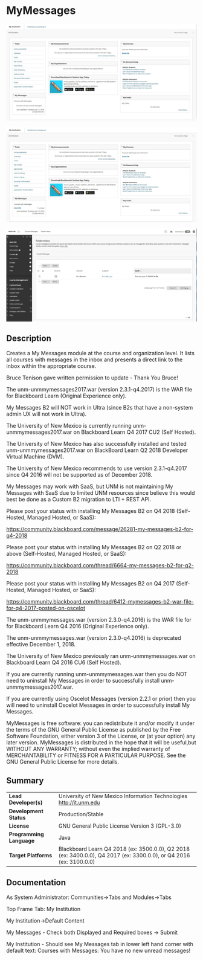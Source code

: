 # MyMessages
![Alt text](MyMessages_NoMessages.png?raw=true "Screen Shot of My Messages Module with No (Course) Messages")

![Alt text](MyMessages_OneMessage.png?raw=true "Screen Shot of My Messages Module with One (Course) Message")

![Alt text](MyMessages_OneMessage_AfterLinkClick.png?raw=true "Screen Shot with One (Course) Message after clicking link")

## Description
Creates a My Messages module at the course and organization level. It lists all courses with messages in the inbox and presents a direct link to the inbox within the appropriate course.

Bruce Tenison gave written permission to update - Thank You Bruce!

The unm-unmmymessages2017.war (version 2.3.1-q4.2017) is the WAR file for Blackboard Learn (Original Experience only).

My Messages B2 will NOT work in Ultra (since B2s that have a non-system admin UX will not work in Ultra).

The University of New Mexico is currently running unm-unmmymessages2017.war on Blackboard Learn Q4 2017 CU2 (Self Hosted).  

The University of New Mexico has also successfully installed and tested unm-unmmymessages2017.war on BlackBoard Learn Q2 2018 Developer Virtual Machine (DVM).

The University of New Mexico recommends to use version 2.3.1-q4.2017 since Q4 2016 will not be supported as of December 2018.

My Messages may work with SaaS, but UNM is not maintaining My Messages with SaaS due to limited UNM resources since believe this would best be done as a Custom B2 migration to LTI + REST API.

Please post your status with installing My Messages B2 on Q4 2018 (Self-Hosted, Managed Hosted, or SaaS):

https://community.blackboard.com/message/26281-my-messages-b2-for-q4-2018

Please post your status with installing My Messages B2 on Q2 2018 or above (Self-Hosted, Managed Hosted, or SaaS):

https://community.blackboard.com/thread/6664-my-messages-b2-for-q2-2018

Please post your status with installing My Messages B2 on Q4 2017 (Self-Hosted, Managed Hosted, or SaaS):

https://community.blackboard.com/thread/6412-mymessages-b2-war-file-for-q4-2017-posted-on-oscelot 

The unm-unmmymessages.war (version 2.3.0-q4.2016) is the WAR file for for Blackboard Learn Q4 2016 (Original Experience only).

The unm-unmmymessages.war (version 2.3.0-q4.2016) is deprecated effective December 1, 2018.

The University of New Mexico previously ran unm-unmmymessages.war on Blackboard Learn Q4 2016 CU6 (Self Hosted).

If you are currently running unm-unmmymessages.war then you do NOT need to uninstall My Messages in order to successfully install unm-unmmymessages2017.war.

If you are currently using Oscelot Messages (version 2.2.1 or prior) then you will need to uninstall Oscelot Messages in order to successfully install My Messages.

MyMessages is free software: you can redistribute it and/or modify it under the terms of the GNU General Public License as published by the Free Software Foundation, either version 3 of the License, or (at your option) any later version.
MyMessages is distributed in the hope that it will be useful,but WITHOUT ANY WARRANTY; without even the implied warranty of MERCHANTABILITY or FITNESS FOR A PARTICULAR PURPOSE.  See the GNU General Public License for more details.

## Summary

|     |     |
| --- | --- |
| **Lead Developer(s)** | University of New Mexico Information Technologies http://it.unm.edu |
| **Development Status** | Production/Stable |
| **License** | GNU General Public License Version 3 (GPL-3.0)|
| **Programming Language** | Java |
| **Target Platforms** | Blackboard Learn Q4 2018 (ex: 3500.0.0), Q2 2018 (ex: 3400.0.0), Q4 2017 (ex: 3300.0.0), or Q4 2016 (ex: 3100.0.0) |

## Documentation

As System Administrator: Communities->Tabs and Modules->Tabs

Top Frame Tab: My Institution

My Institution->Default Content

My Messages - Check both Displayed and Required boxes -> Submit

My Institution - Should see My Messages tab in lower left hand corner with default text: Courses with Messages: You have no new unread messages!
